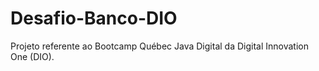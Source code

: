 # Desafio-Banco-DIO
Projeto referente ao Bootcamp Québec Java Digital da Digital Innovation One (DIO).
